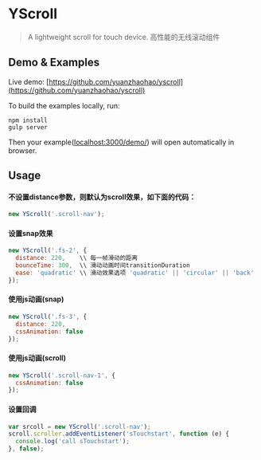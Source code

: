 YScroll
=====
> A lightweight scroll for touch device. 高性能的无线滚动组件

## Demo & Examples

Live demo: [https://github.com/yuanzhaohao/yscroll](https://github.com/yuanzhaohao/yscroll)

To build the examples locally, run:

```
npm install
gulp server
```

Then your example([localhost:3000/demo/](localhost:3000/demo/)) will open automatically in browser.

## Usage

#### 不设置distance参数，则默认为scroll效果，如下面的代码：

``` javascript
new YScroll('.scroll-nav');
```

#### 设置snap效果

``` javascript
new YScroll('.fs-2', {
  distance: 220,    \\ 每一帧滑动的距离
  bounceTime: 300,  \\ 滑动动画时间transitionDuration
  ease: 'quadratic' \\ 滑动效果选项 'quadratic' || 'circular' || 'back' || 'elastic'
});
```

#### 使用js动画(snap)

``` javascript
new YScroll('.fs-3', {
  distance: 220,
  cssAnimation: false
});
```

#### 使用js动画(scroll)

``` javascript
new YScroll('.scroll-nav-1', {
  cssAnimation: false
});
```

#### 设置回调

``` javascript
var srcoll = new YScroll('.scroll-nav');
scroll.scroller.addEventListener('sTouchstart', function (e) {
  console.log('call sTouchstart');
}, false);
```

